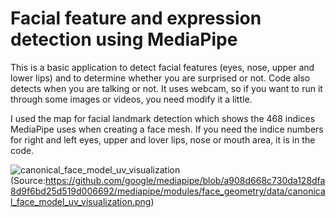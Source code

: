 # Facial feature and expression detection using MediaPipe
This is a basic application to detect facial features (eyes, nose, upper and lower lips) and to determine whether you are surprised or not. Code also detects when you are talking or not. It uses webcam, so if you want to run it through some images or videos, you need modify it a little.

I used the map for facial landmark detection which shows the 468 indices MediaPipe uses when creating a face mesh. If you need the indice numbers for right and left eyes, upper and lover lips, nose or mouth area, it is in the code.

![canonical_face_model_uv_visualization](https://github.com/ali0onder/Facial-landmark-and-expression-detection/assets/129281448/ee73d10c-aac3-43ab-a149-02919c4a47f3)
(Source:https://github.com/google/mediapipe/blob/a908d668c730da128dfa8d9f6bd25d519d006692/mediapipe/modules/face_geometry/data/canonical_face_model_uv_visualization.png)
